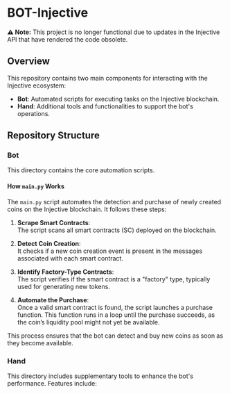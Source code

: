 # BOT-Injective

**⚠️ Note:** This project is no longer functional due to updates in the Injective API that have rendered the code obsolete.

## Overview

This repository contains two main components for interacting with the Injective ecosystem:

- **Bot**: Automated scripts for executing tasks on the Injective blockchain.
- **Hand**: Additional tools and functionalities to support the bot's operations.

## Repository Structure

### Bot

This directory contains the core automation scripts. 
#### How `main.py` Works

The `main.py` script automates the detection and purchase of newly created coins on the Injective blockchain. It follows these steps:

1. **Scrape Smart Contracts**:  
   The script scans all smart contracts (SC) deployed on the blockchain.

2. **Detect Coin Creation**:  
   It checks if a new coin creation event is present in the messages associated with each smart contract.

3. **Identify Factory-Type Contracts**:  
   The script verifies if the smart contract is a "factory" type, typically used for generating new tokens.

4. **Automate the Purchase**:  
   Once a valid smart contract is found, the script launches a purchase function. This function runs in a loop until the purchase succeeds, as the coin’s liquidity pool might not yet be available.

This process ensures that the bot can detect and buy new coins as soon as they become available.


### Hand

This directory includes supplementary tools to enhance the bot's performance. Features include:
